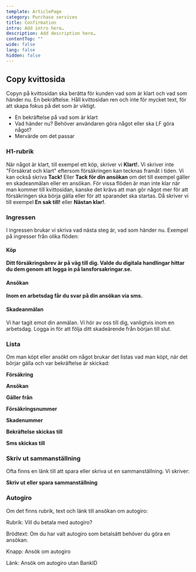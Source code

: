 ```yaml
---
template: ArticlePage
category: Purchase services
title: Confirmation
intro: Add intro here…
description: Add description here…
contentTop: ""
wide: false
lang: false
hidden: false
---
```

## Copy kvittosida

Copyn på kvittosidan ska berätta för kunden vad som är klart och vad som händer nu. En bekräftelse. Håll kvittosidan ren och inte för mycket text, för att skapa fokus på det som är viktigt.

* En bekräftelse på vad som är klart
* Vad händer nu? Behöver användaren göra något eller ska LF göra något?
* M﻿ervärde om det passar

### H1-rubrik

När något är klart, till exempel ett köp, skriver vi **Klart!.** Vi skriver inte "Försäkrat och klart" eftersom försäkringen kan tecknas framåt i tiden. Vi kan också skriva **Tack!** Eller **Tack för din ansökan** om det till exempel gäller en skadeanmälan eller en ansökan. För vissa flöden är man inte klar när man kommer till kvittosidan, kanske det krävs att man gör något mer för att försäkringen ska börja gälla eller för att sparandet ska startas. Då skriver vi till exempel **En sak till!** eller **Nästan klar!**.

### Ingressen

I ingressen brukar vi skriva vad nästa steg är, vad som händer nu. Exempel på ingresser från olika flöden:

#### Köp

**Ditt försäkringsbrev är på väg till dig. Valde du digitala handlingar hittar du dem genom att logga in på lansforsakringar.se.**

#### Ansökan

**Inom en arbetsdag får du svar på din ansökan via sms.**

#### Skadeanmälan

Vi har tagit emot din anmälan. Vi hör av oss till dig, vanligtvis inom en arbetsdag. Logga in för att följa ditt skadeärende från början till slut.

### Lista

Om man köpt eller ansökt om något brukar det listas vad man köpt, när det börjar gälla och var bekräftelse är skickad:

**Försäkring**

**Ansökan**

**Gäller från**

**Försäkringsnummer**

**Skadenummer**

**Bekräftelse skickas till**

**Sms skickas till**

### Skriv ut sammanställning

Ofta finns en länk till att spara eller skriva ut en sammanställning. Vi skriver:

**Skriv ut eller spara sammanställning**

### Autogiro

Om det finns rubrik, text och länk till ansökan om autogiro:

Rubrik: Vill du betala med autogiro?

Brödtext: Om du har valt autogiro som betalsätt behöver du göra en ansökan.

Knapp: Ansök om autogiro

Länk: Ansök om autogiro utan BankID